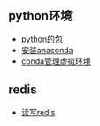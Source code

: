 ## python环境
- [python的包](https://blog.csdn.net/weixin_51133173/article/details/137846656)
- [安装anaconda](https://blog.csdn.net/weixin_51133173/article/details/137883593)
- [conda管理虚拟环境](https://blog.csdn.net/weixin_51133173/article/details/137884158)

## redis
- [读写redis](https://blog.csdn.net/weixin_51133173/article/details/137845138)
